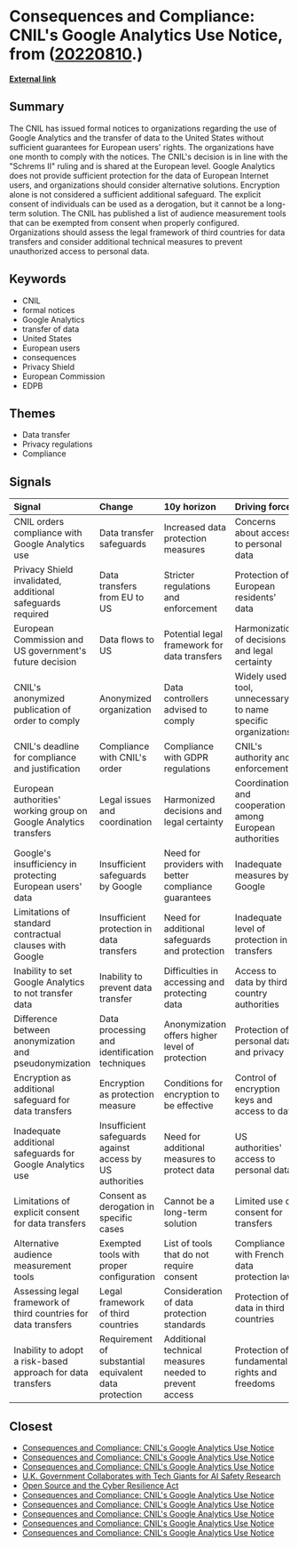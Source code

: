 # __Consequences and Compliance: CNIL's Google Analytics Use Notice__, from ([20220810](https://kghosh.substack.com/p/20220810).)

__[External link](https://www.cnil.fr/en/qa-cnils-formal-notices-concerning-use-google-analytics)__



## Summary

The CNIL has issued formal notices to organizations regarding the use of Google Analytics and the transfer of data to the United States without sufficient guarantees for European users' rights. The organizations have one month to comply with the notices. The CNIL's decision is in line with the "Schrems II" ruling and is shared at the European level. Google Analytics does not provide sufficient protection for the data of European Internet users, and organizations should consider alternative solutions. Encryption alone is not considered a sufficient additional safeguard. The explicit consent of individuals can be used as a derogation, but it cannot be a long-term solution. The CNIL has published a list of audience measurement tools that can be exempted from consent when properly configured. Organizations should assess the legal framework of third countries for data transfers and consider additional technical measures to prevent unauthorized access to personal data.

## Keywords

* CNIL
* formal notices
* Google Analytics
* transfer of data
* United States
* European users
* consequences
* Privacy Shield
* European Commission
* EDPB

## Themes

* Data transfer
* Privacy regulations
* Compliance

## Signals

| Signal                                                            | Change                                                   | 10y horizon                                            | Driving force                                                |
|:------------------------------------------------------------------|:---------------------------------------------------------|:-------------------------------------------------------|:-------------------------------------------------------------|
| CNIL orders compliance with Google Analytics use                  | Data transfer safeguards                                 | Increased data protection measures                     | Concerns about access to personal data                       |
| Privacy Shield invalidated, additional safeguards required        | Data transfers from EU to US                             | Stricter regulations and enforcement                   | Protection of European residents' data                       |
| European Commission and US government's future decision           | Data flows to US                                         | Potential legal framework for data transfers           | Harmonization of decisions and legal certainty               |
| CNIL's anonymized publication of order to comply                  | Anonymized organization                                  | Data controllers advised to comply                     | Widely used tool, unnecessary to name specific organizations |
| CNIL's deadline for compliance and justification                  | Compliance with CNIL's order                             | Compliance with GDPR regulations                       | CNIL's authority and enforcement                             |
| European authorities' working group on Google Analytics transfers | Legal issues and coordination                            | Harmonized decisions and legal certainty               | Coordination and cooperation among European authorities      |
| Google's insufficiency in protecting European users' data         | Insufficient safeguards by Google                        | Need for providers with better compliance guarantees   | Inadequate measures by Google                                |
| Limitations of standard contractual clauses with Google           | Insufficient protection in data transfers                | Need for additional safeguards and protection          | Inadequate level of protection in transfers                  |
| Inability to set Google Analytics to not transfer data            | Inability to prevent data transfer                       | Difficulties in accessing and protecting data          | Access to data by third country authorities                  |
| Difference between anonymization and pseudonymization             | Data processing and identification techniques            | Anonymization offers higher level of protection        | Protection of personal data and privacy                      |
| Encryption as additional safeguard for data transfers             | Encryption as protection measure                         | Conditions for encryption to be effective              | Control of encryption keys and access to data                |
| Inadequate additional safeguards for Google Analytics use         | Insufficient safeguards against access by US authorities | Need for additional measures to protect data           | US authorities' access to personal data                      |
| Limitations of explicit consent for data transfers                | Consent as derogation in specific cases                  | Cannot be a long-term solution                         | Limited use of consent for transfers                         |
| Alternative audience measurement tools                            | Exempted tools with proper configuration                 | List of tools that do not require consent              | Compliance with French data protection law                   |
| Assessing legal framework of third countries for data transfers   | Legal framework of third countries                       | Consideration of data protection standards             | Protection of data in third countries                        |
| Inability to adopt a risk-based approach for data transfers       | Requirement of substantial equivalent data protection    | Additional technical measures needed to prevent access | Protection of fundamental rights and freedoms                |

## Closest

* [Consequences and Compliance: CNIL's Google Analytics Use Notice](903096f9f71209541fb6fabd6220b72b)
* [Consequences and Compliance: CNIL's Google Analytics Use Notice](903096f9f71209541fb6fabd6220b72b)
* [Consequences and Compliance: CNIL's Google Analytics Use Notice](903096f9f71209541fb6fabd6220b72b)
* [U.K. Government Collaborates with Tech Giants for AI Safety Research](7d282ab00a127ad93da225107b263810)
* [Open Source and the Cyber Resilience Act](2e15bb8c640aadb6d9022cf48f446954)
* [Consequences and Compliance: CNIL's Google Analytics Use Notice](903096f9f71209541fb6fabd6220b72b)
* [Consequences and Compliance: CNIL's Google Analytics Use Notice](903096f9f71209541fb6fabd6220b72b)
* [Consequences and Compliance: CNIL's Google Analytics Use Notice](903096f9f71209541fb6fabd6220b72b)
* [Consequences and Compliance: CNIL's Google Analytics Use Notice](903096f9f71209541fb6fabd6220b72b)
* [Consequences and Compliance: CNIL's Google Analytics Use Notice](903096f9f71209541fb6fabd6220b72b)